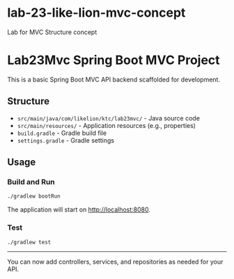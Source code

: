 # lab-23-like-lion-mvc-concept
Lab for MVC Structure concept

# Lab23Mvc Spring Boot MVC Project

This is a basic Spring Boot MVC API backend scaffolded for development.

## Structure

- `src/main/java/com/likelion/ktc/lab23mvc/` - Java source code
- `src/main/resources/` - Application resources (e.g., properties)
- `build.gradle` - Gradle build file
- `settings.gradle` - Gradle settings

## Usage

### Build and Run

```sh
./gradlew bootRun
```

The application will start on [http://localhost:8080](http://localhost:8080).

### Test

```sh
./gradlew test
```

---

You can now add controllers, services, and repositories as needed for your API. 